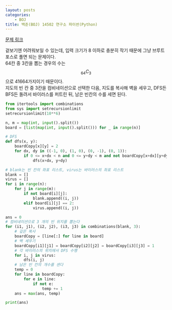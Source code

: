 ```yaml
---
layout: posts
categories:
    - BOJ
title: 백준(BOJ) 14502 연구소 파이썬(Python)
---
```


[문제 링크](https://www.acmicpc.net/problem/14502)

겉보기엔 어려워보일 수 있는데, 입력 크기가 8 이하로 충분히 작기 때문에 그냥 브루트포스로 풀면 되는 문제이다.  
64칸 중 3칸을 뽑는 경우의 수는 $$_{64}C_{3}$$으로 41664가지이기 때문이다.  
지도의 빈 칸 중 3칸을 컴비네이션으로 선택한 다음, 지도를 복사해 벽을 세우고, DFS든 BFS든 돌려서 바이러스를 퍼트린 뒤, 남은 빈칸의 수를 세면 된다.  

```python
from itertools import combinations
from sys import setrecursionlimit
setrecursionlimit(10**6)

n, m = map(int, input().split())
board = [list(map(int, input().split())) for _ in range(n)]

# DFS
def dfs(x, y):
    boardCopy[x][y] = 2
    for dx, dy in ((-1, 0), (1, 0), (0, -1), (0, 1)):
        if 0 <= x+dx < n and 0 <= y+dy < m and not boardCopy[x+dx][y+dy]:
            dfs(x+dx, y+dy)

# blank는 빈 칸의 좌표 리스트, virus는 바이러스의 좌표 리스트
blank = []
virus = []
for i in range(n):
    for j in range(m):
        if not board[i][j]:
            blank.append((i, j))
        elif board[i][j] == 2:
            virus.append((i, j))

ans = 0
# 컴비네이션으로 3 개의 빈 위치를 뽑는다
for (i1, j1), (i2, j2), (i3, j3) in combinations(blank, 3):
    # 깊은 복사
    boardCopy = [line[:] for line in board]
    # 벽 세우기
    boardCopy[i1][j1] = boardCopy[i2][j2] = boardCopy[i3][j3] = 1
    # 각 바이러스의 위치에서 DFS 수행
    for i, j in virus:
        dfs(i, j)
    # 남은 빈 칸의 개수를 센다
    temp = 0
    for line in boardCopy:
        for e in line:
            if not e:
                temp += 1
    ans = max(ans, temp)

print(ans)
```
